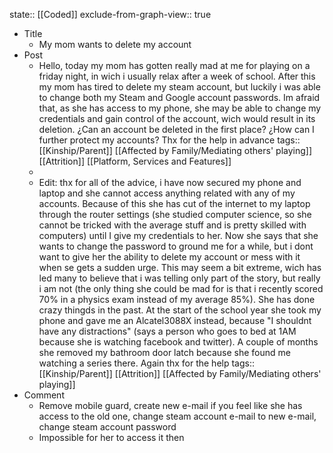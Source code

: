 state:: [[Coded]]
exclude-from-graph-view:: true

- Title
  - My mom wants to delete my account
- Post
  - Hello, today my mom has gotten really mad at me for playing on a friday night, in wich i usually relax after a week of school. After this my mom has tired to delete my steam account, but luckily i was able to change both my Steam and Google account passwords. Im afraid that, as she has access to my phone, she may be able to change my credentials and gain control of the account, wich would result in its deletion. ¿Can an account be deleted in the first place? ¿How can I further protect my accounts? Thx for the help in advance
    tags:: [[Kinship/Parent]] [[Affected by Family/Mediating others' playing]] [[Attrition]] [[Platform, Services and Features]]
  -
  - Edit: thx for all of the advice, i have now secured my phone and laptop and she cannot access anything related with any of my accounts. Because of this she has cut of the internet to my laptop through the router settings (she studied computer science, so she cannot be tricked with the average stuff and is pretty skilled with computers) until I give my credentials to her. Now she says that she wants to change the password to ground me for a while, but i dont want to give her the ability to delete my account or mess with it when se gets a sudden urge. This may seem a bit extreme, wich has led many to believe that i was telling only part of the story, but really i am not (the only thing she could be mad for is that i recently scored 70% in a physics exam instead of my average 85%). She has done crazy thingds in the past. At the start of the school year she took my phone and gave me an Alcatel3088X instead, because "I shouldnt have any distractions" (says a person who goes to bed at 1AM because she is watching facebook and twitter). A couple of months she removed my bathroom door latch because she found me watching a series there. Again thx for the help
    tags:: [[Kinship/Parent]] [[Attrition]] [[Affected by Family/Mediating others' playing]]
- Comment
  - Remove mobile guard, create new e-mail if you feel like she has access to the old one, change steam account e-mail to new e-mail, change steam account password
  - Impossible for her to access it then
